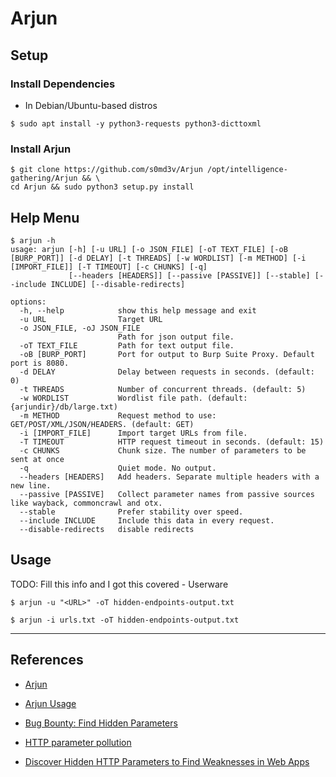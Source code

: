 # Arjun

## Setup

### Install Dependencies

- In Debian/Ubuntu-based distros

```
$ sudo apt install -y python3-requests python3-dicttoxml
```

### Install Arjun

```
$ git clone https://github.com/s0md3v/Arjun /opt/intelligence-gathering/Arjun && \
cd Arjun && sudo python3 setup.py install
```

## Help Menu

```
$ arjun -h
usage: arjun [-h] [-u URL] [-o JSON_FILE] [-oT TEXT_FILE] [-oB [BURP_PORT]] [-d DELAY] [-t THREADS] [-w WORDLIST] [-m METHOD] [-i [IMPORT_FILE]] [-T TIMEOUT] [-c CHUNKS] [-q]
             [--headers [HEADERS]] [--passive [PASSIVE]] [--stable] [--include INCLUDE] [--disable-redirects]

options:
  -h, --help            show this help message and exit
  -u URL                Target URL
  -o JSON_FILE, -oJ JSON_FILE
                        Path for json output file.
  -oT TEXT_FILE         Path for text output file.
  -oB [BURP_PORT]       Port for output to Burp Suite Proxy. Default port is 8080.
  -d DELAY              Delay between requests in seconds. (default: 0)
  -t THREADS            Number of concurrent threads. (default: 5)
  -w WORDLIST           Wordlist file path. (default: {arjundir}/db/large.txt)
  -m METHOD             Request method to use: GET/POST/XML/JSON/HEADERS. (default: GET)
  -i [IMPORT_FILE]      Import target URLs from file.
  -T TIMEOUT            HTTP request timeout in seconds. (default: 15)
  -c CHUNKS             Chunk size. The number of parameters to be sent at once
  -q                    Quiet mode. No output.
  --headers [HEADERS]   Add headers. Separate multiple headers with a new line.
  --passive [PASSIVE]   Collect parameter names from passive sources like wayback, commoncrawl and otx.
  --stable              Prefer stability over speed.
  --include INCLUDE     Include this data in every request.
  --disable-redirects   disable redirects
```

## Usage

TODO: Fill this info and I got this covered - Userware

`$ arjun -u "<URL>" -oT hidden-endpoints-output.txt`

`$ arjun -i urls.txt -oT hidden-endpoints-output.txt`


---
## References

- [Arjun](https://github.com/s0md3v/Arjun)

- [Arjun Usage](https://github.com/s0md3v/Arjun/wiki/Usage)

- [Bug Bounty: Find Hidden Parameters](https://hacktivator.medium.com/bug-bounty-find-hidden-parameters-ea219b01e7ca)

- [HTTP parameter pollution](https://www.thehacker.recipes/web/inputs/http-parameter-pollution)

- [Discover Hidden HTTP Parameters to Find Weaknesses in Web Apps](https://null-byte.wonderhowto.com/how-to/discover-hidden-http-parameters-find-weaknesses-web-apps-0212025)
